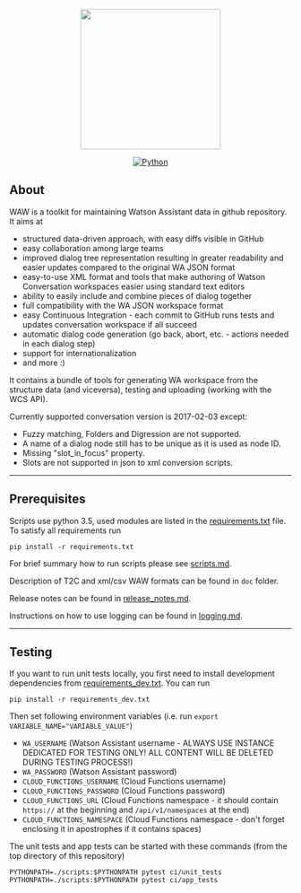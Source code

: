 <p align="center">
    <a><img src="https://i.imgur.com/UHJU7zA.png" height="250"/></a>
<br />
</p>

<p align="center">
    <a href="https://www.python.org/downloads/release/python-350/"><img src="https://img.shields.io/badge/Python-3.5-Green.svg" alt="Python" /></a>
</p>

## About

WAW is a toolkit for maintaining Watson Assistant data in github repository.
It aims at

- structured data-driven approach, with easy diffs visible in GitHub
- easy collaboration among large teams
- improved dialog tree representation resulting in greater readability and easier updates compared to the original WA JSON format
- easy-to-use XML format and tools that make authoring of Watson Conversation workspaces easier using standard text editors
- ability to easily include and combine pieces of dialog together
- full compatibility with the WA JSON workspace format
- easy Continuous Integration - each commit to GitHub runs tests and updates conversation workspace if all succeed
- automatic dialog code generation (go back, abort, etc. - actions needed in each dialog step)
- support for internationalization
- and more :)

It contains a bundle of tools for generating WA workspace from the structure data (and viceversa), testing and uploading (working with the WCS API).

Currently supported conversation version is 2017-02-03 except:

- Fuzzy matching, Folders and Digression are not supported.
- A name of a dialog node still has to be unique as it is used as node ID.
- Missing "slot_in_focus" property.
- Slots are not supported in json to xml conversion scripts.

---

## Prerequisites

Scripts use python 3.5, used modules are listed in the [requirements.txt](/requirements.txt) file. To satisfy all requirements run

```
pip install -r requirements.txt
```

For brief summary how to run scripts please see [scripts.md](/scripts.md).

Description of T2C and xml/csv WAW formats can be found in `doc` folder.

Release notes can be found in [release_notes.md](/release_notes.md).

Instructions on how to use logging can be found in [logging.md](/logging.md).

---

## Testing

If you want to run unit tests locally, you first need to install development dependencies from [requirements_dev.txt](/requirements_dev.txt). You can run

```
pip install -r requirements_dev.txt
```

Then set following environment variables
(i.e. run `export VARIABLE_NAME="VARIABLE_VALUE"`)

- `WA_USERNAME` (Watson Assistant username - ALWAYS USE INSTANCE DEDICATED FOR TESTING ONLY! ALL CONTENT WILL BE DELETED DURING TESTING PROCESS!)
- `WA_PASSWORD` (Watson Assistant password)
- `CLOUD_FUNCTIONS_USERNAME` (Cloud Functions username)
- `CLOUD_FUNCTIONS_PASSWORD` (Cloud Functions password)
- `CLOUD_FUNCTIONS_URL` (Cloud Functions namespace - it should contain `https://` at the beginning and `/api/v1/namespaces` at the end)
- `CLOUD_FUNCTIONS_NAMESPACE` (Cloud Functions namespace - don't forget enclosing it in apostrophes if it contains spaces)

The unit tests and app tests can be started with these commands (from the top directory of this repository)

```
PYTHONPATH=./scripts:$PYTHONPATH pytest ci/unit_tests
PYTHONPATH=./scripts:$PYTHONPATH pytest ci/app_tests
```
